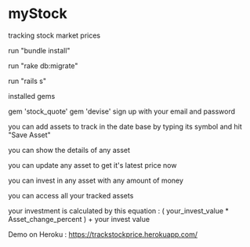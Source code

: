 # myStock
tracking stock market prices

run "bundle install"

run "rake db:migrate"

run "rails s"

installed gems

gem 'stock_quote'
gem 'devise'
sign up with your email and password

you can add assets to track in the date base by typing its symbol and hit "Save Asset"

you can show the details of any asset

you can update any asset to get it's latest price now

you can invest in any asset with any amount of money

you can access all your tracked assets

your investment is calculated by this equation :
( your_invest_value * Asset_change_percent ) + your invest value

Demo on Heroku : https://trackstockprice.herokuapp.com/
